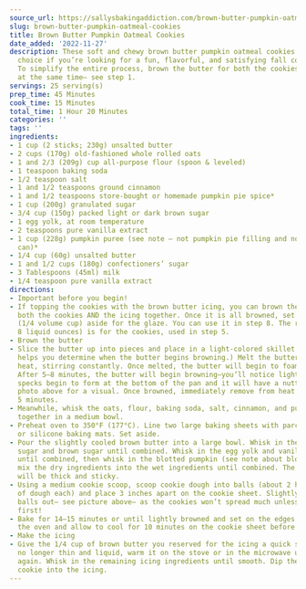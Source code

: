 ```yaml
---
source_url: https://sallysbakingaddiction.com/brown-butter-pumpkin-oatmeal-cookies/
slug: brown-butter-pumpkin-oatmeal-cookies
title: Brown Butter Pumpkin Oatmeal Cookies
date_added: '2022-11-27'
description: These soft and chewy brown butter pumpkin oatmeal cookies are the perfect
  choice if you’re looking for a fun, flavorful, and satisfying fall cookie recipe.
  To simplify the entire process, brown the butter for both the cookies and the icing
  at the same time– see step 1.
servings: 25 serving(s)
prep_time: 45 Minutes
cook_time: 15 Minutes
total_time: 1 Hour 20 Minutes
categories: ''
tags: ''
ingredients:
- 1 cup (2 sticks; 230g) unsalted butter
- 2 cups (170g) old-fashioned whole rolled oats
- 1 and 2/3 (209g) cup all-purpose flour (spoon & leveled)
- 1 teaspoon baking soda
- 1/2 teaspoon salt
- 1 and 1/2 teaspoons ground cinnamon
- 1 and 1/2 teaspoons store-bought or homemade pumpkin pie spice*
- 1 cup (200g) granulated sugar
- 3/4 cup (150g) packed light or dark brown sugar
- 1 egg yolk, at room temperature
- 2 teaspoons pure vanilla extract
- 1 cup (228g) pumpkin puree (see note – not pumpkin pie filling and not the whole
  can)*
- 1/4 cup (60g) unsalted butter
- 1 and 1/2 cups (180g) confectioners’ sugar
- 3 Tablespoons (45ml) milk
- 1/4 teaspoon pure vanilla extract
directions:
- Important before you begin!
- If topping the cookies with the brown butter icing, you can brown the butter for
  both the cookies AND the icing together. Once it is all browned, set 2 liquid ounces
  (1/4 volume cup) aside for the glaze. You can use it in step 8. The rest (about
  8 liquid ounces) is for the cookies, used in step 5.
- Brown the butter
- Slice the butter up into pieces and place in a light-colored skillet. (Light colored
  helps you determine when the butter begins browning.) Melt the butter over medium
  heat, stirring constantly. Once melted, the butter will begin to foam. Keep stirring.
  After 5–8 minutes, the butter will begin browning—you’ll notice lightly browned
  specks begin to form at the bottom of the pan and it will have a nutty aroma. See
  photo above for a visual. Once browned, immediately remove from heat and cool for
  5 minutes.
- Meanwhile, whisk the oats, flour, baking soda, salt, cinnamon, and pumpkin pie spice
  together in a medium bowl.
- Preheat oven to 350°F (177°C). Line two large baking sheets with parchment paper
  or silicone baking mats. Set aside.
- Pour the slightly cooled brown butter into a large bowl. Whisk in the granulated
  sugar and brown sugar until combined. Whisk in the egg yolk and vanilla extract
  until combined, then whisk in the blotted pumpkin (see note about blotting). Slowly
  mix the dry ingredients into the wet ingredients until combined. The cookie dough
  will be thick and sticky.
- Using a medium cookie scoop, scoop cookie dough into balls (about 2 heaping Tbsp
  of dough each) and place 3 inches apart on the cookie sheet. Slightly flatten the
  balls out– see picture above– as the cookies won’t spread much unless you help out
  first!
- Bake for 14–15 minutes or until lightly browned and set on the edges. Remove from
  the oven and allow to cool for 10 minutes on the cookie sheet before icing.
- Make the icing
- Give the 1/4 cup of brown butter you reserved for the icing a quick stir. If it’s
  no longer thin and liquid, warm it on the stove or in the microwave until liquid
  again. Whisk in the remaining icing ingredients until smooth. Dip the top of each
  cookie into the icing.
---
```

